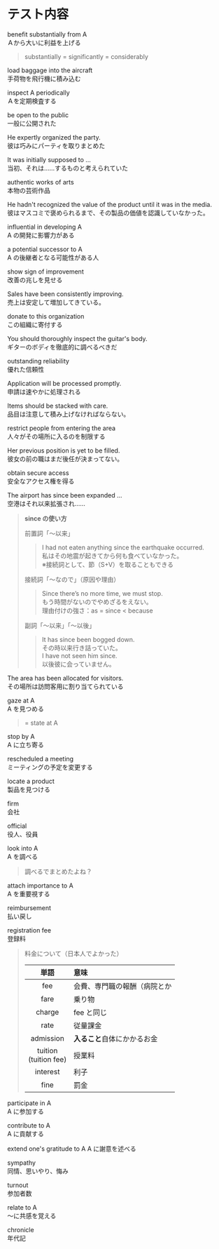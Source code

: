 # テスト内容

benefit substantially from A  
Ａから大いに利益を上げる

> substantially = significantly = considerably

load baggage into the aircraft  
手荷物を飛行機に積み込む

inspect A periodically  
Ａを定期検査する

be open to the public  
一般に公開された

He expertly organized the party.  
彼は巧みにパーティを取りまとめた

It was initially supposed to ...  
当初、それは……するものと考えられていた

authentic works of arts  
本物の芸術作品

He hadn't recognized the value of the product until it was in the media.  
彼はマスコミで褒められるまで、その製品の価値を認識していなかった。

influential in developing A  
A の開発に影響力がある

a potential successor to A  
A の後継者となる可能性がある人

show sign of improvement  
改善の兆しを見せる

Sales have been consistently improving.  
売上は安定して増加してきている。

donate to this organization  
この組織に寄付する

You should thoroughly inspect the guitar's body.  
ギターのボディを徹底的に調べるべきだ

outstanding reliability  
優れた信頼性

Application will be processed promptly.  
申請は速やかに処理される

Items should be stacked with care.  
品目は注意して積み上げなければならない。

restrict people from entering the area  
人々がその場所に入るのを制限する

Her previous position is yet to be filled.  
彼女の前の職はまだ後任が決まってない。

obtain secure access  
安全なアクセス権を得る

The airport has since been expanded ...  
空港はそれ以来拡張され……

> **since の使い方**
>
> 前置詞「〜以来」
>
> > I had not eaten anything since the earthquake occurred.  
> > 私はその地震が起きてから何も食べていなかった。  
> > ※接続詞として、節（S+V）を取ることもできる
>
> 接続詞「～なので」（原因や理由）
>
> > Since there’s no more time, we must stop.  
> > もう時間がないのでやめざるをえない。  
> > 理由付けの強さ：as = since < because
>
> 副詞「～以来」「～以後」
>
> > It has since been bogged down.  
> > その時以来行き詰っていた。  
> > I have not seen him since.  
> > 以後彼に会っていません。

The area has been allocated for visitors.  
その場所は訪問客用に割り当てられている

gaze at A  
A を見つめる

> = state at A

stop by A  
A に立ち寄る

rescheduled a meeting  
ミーティングの予定を変更する

locate a product  
製品を見つける

firm  
会社

official  
役人、役員

look into A  
A を調べる

> 調べるでまとめたよね？

attach importance to A  
A を重要視する

reimbursement  
払い戻し

registration fee  
登録料

> 料金について（日本人でよかった）
>
> |           単語           | 意味                         |
> | :----------------------: | :--------------------------- |
> |           fee            | 会費、専門職の報酬（病院とか |
> |           fare           | 乗り物                       |
> |          charge          | fee と同じ                   |
> |           rate           | 従量課金                     |
> |        admission         | **入ること**自体にかかるお金 |
> | tuition<br>(tuition fee) | 授業料                       |
> |         interest         | 利子                         |
> |           fine           | 罰金                         |

participate in A  
A に参加する

contribute to A  
A に貢献する

extend one's gratitude to A
A に謝意を述べる

sympathy  
同情、思いやり、悔み

turnout  
参加者数

relate to A  
〜に共感を覚える

chronicle  
年代記
